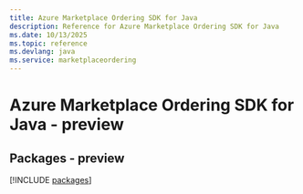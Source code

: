 ```yaml
---
title: Azure Marketplace Ordering SDK for Java
description: Reference for Azure Marketplace Ordering SDK for Java
ms.date: 10/13/2025
ms.topic: reference
ms.devlang: java
ms.service: marketplaceordering
---
```

# Azure Marketplace Ordering SDK for Java - preview
## Packages - preview
[!INCLUDE [packages](marketplace-ordering-index.md)]